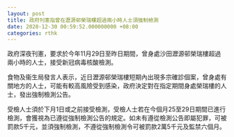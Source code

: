 ```yaml
---
layout: post
title: 政府刊憲指曾在瀝源邨榮瑞樓超過兩小時人士須強制檢測
date: 2020-12-30 00:59:52.000000000 +08:00
categories: rthk
---
```


政府深夜刊憲，要求於今年11月29日至昨日期間，曾身處沙田瀝源邨榮瑞樓超過兩小時的人士，接受新冠病毒核酸檢測。

食物及衞生局發言人表示，近日瀝源邨榮瑞樓短期內出現多宗確診個案，曾身處有關地方的人士，可能有較高風險受到感染，政府決定對在指定期間身處榮瑞樓的人士，發出強制檢測公告。

受檢人士須於下月1日或之前接受檢測，受檢人士若在今個月25至29日期間已進行檢測，會獲視為已遵從強制檢測公告的規定。如未有遵從檢測公告即屬犯罪，可被罰款5千元，並須強制檢測，不遵從強制檢測令可被罰款2萬5千元及監禁六個月。
